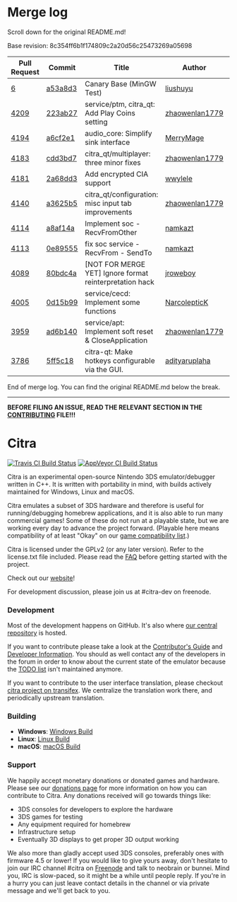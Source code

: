 # Merge log

Scroll down for the original README.md!

Base revision: 8c354ff6b1f174809c2a20d56c25473269a05698

|Pull Request|Commit|Title|Author|Merged?|
|----|----|----|----|----|
|[6](https://github.com/citra-emu/citra-canary/pull/6)|[a53a8d3](https://github.com/citra-emu/citra-canary/pull/6/files/)|Canary Base (MinGW Test)|[liushuyu](https://github.com/liushuyu)|Yes|
|[4209](https://github.com/citra-emu/citra/pull/4209)|[223ab27](https://github.com/citra-emu/citra/pull/4209/files/)|service/ptm, citra_qt: Add Play Coins setting|[zhaowenlan1779](https://github.com/zhaowenlan1779)|Yes|
|[4194](https://github.com/citra-emu/citra/pull/4194)|[a6cf2e1](https://github.com/citra-emu/citra/pull/4194/files/)|audio_core: Simplify sink interface|[MerryMage](https://github.com/MerryMage)|Yes|
|[4183](https://github.com/citra-emu/citra/pull/4183)|[cdd3bd7](https://github.com/citra-emu/citra/pull/4183/files/)|citra_qt/multiplayer: three minor fixes|[zhaowenlan1779](https://github.com/zhaowenlan1779)|Yes|
|[4181](https://github.com/citra-emu/citra/pull/4181)|[2a68dd3](https://github.com/citra-emu/citra/pull/4181/files/)|Add encrypted CIA support|[wwylele](https://github.com/wwylele)|Yes|
|[4140](https://github.com/citra-emu/citra/pull/4140)|[a3625b5](https://github.com/citra-emu/citra/pull/4140/files/)|citra_qt/configuration: misc input tab improvements|[zhaowenlan1779](https://github.com/zhaowenlan1779)|Yes|
|[4114](https://github.com/citra-emu/citra/pull/4114)|[a8af14a](https://github.com/citra-emu/citra/pull/4114/files/)|Implement soc - RecvFromOther|[namkazt](https://github.com/namkazt)|Yes|
|[4113](https://github.com/citra-emu/citra/pull/4113)|[0e89555](https://github.com/citra-emu/citra/pull/4113/files/)|fix soc service - RecvFrom - SendTo|[namkazt](https://github.com/namkazt)|Yes|
|[4089](https://github.com/citra-emu/citra/pull/4089)|[80bdc4a](https://github.com/citra-emu/citra/pull/4089/files/)|[NOT FOR MERGE YET] Ignore format reinterpretation hack|[jroweboy](https://github.com/jroweboy)|Yes|
|[4005](https://github.com/citra-emu/citra/pull/4005)|[0d15b99](https://github.com/citra-emu/citra/pull/4005/files/)|service/cecd: Implement some functions|[NarcolepticK](https://github.com/NarcolepticK)|Yes|
|[3959](https://github.com/citra-emu/citra/pull/3959)|[ad6b140](https://github.com/citra-emu/citra/pull/3959/files/)|service/apt: Implement soft reset & CloseApplication|[zhaowenlan1779](https://github.com/zhaowenlan1779)|Yes|
|[3786](https://github.com/citra-emu/citra/pull/3786)|[5ff5c18](https://github.com/citra-emu/citra/pull/3786/files/)|citra-qt: Make hotkeys configurable via the GUI.|[adityaruplaha](https://github.com/adityaruplaha)|Yes|


End of merge log. You can find the original README.md below the break.

------

**BEFORE FILING AN ISSUE, READ THE RELEVANT SECTION IN THE [CONTRIBUTING](https://github.com/citra-emu/citra/blob/master/CONTRIBUTING.md#reporting-issues) FILE!!!**

Citra
==============
[![Travis CI Build Status](https://travis-ci.org/citra-emu/citra.svg?branch=master)](https://travis-ci.org/citra-emu/citra)
[![AppVeyor CI Build Status](https://ci.appveyor.com/api/projects/status/sdf1o4kh3g1e68m9?svg=true)](https://ci.appveyor.com/project/bunnei/citra)

Citra is an experimental open-source Nintendo 3DS emulator/debugger written in C++. It is written with portability in mind, with builds actively maintained for Windows, Linux and macOS.

Citra emulates a subset of 3DS hardware and therefore is useful for running/debugging homebrew applications, and it is also able to run many commercial games! Some of these do not run at a playable state, but we are working every day to advance the project forward. (Playable here means compatibility of at least "Okay" on our [game compatibility list](https://citra-emu.org/game).)

Citra is licensed under the GPLv2 (or any later version). Refer to the license.txt file included. Please read the [FAQ](https://citra-emu.org/wiki/faq/) before getting started with the project.

Check out our [website](https://citra-emu.org/)!

For development discussion, please join us at #citra-dev on freenode.

### Development

Most of the development happens on GitHub. It's also where [our central repository](https://github.com/citra-emu/citra) is hosted.

If you want to contribute please take a look at the [Contributor's Guide](CONTRIBUTING.md) and [Developer Information](https://github.com/citra-emu/citra/wiki/Developer-Information). You should as well contact any of the developers in the forum in order to know about the current state of the emulator because the [TODO list](https://docs.google.com/document/d/1SWIop0uBI9IW8VGg97TAtoT_CHNoP42FzYmvG1F4QDA) isn't maintained anymore.

If you want to contribute to the user interface translation, please checkout [citra project on transifex](https://www.transifex.com/citra/citra). We centralize the translation work there, and periodically upstream translation.

### Building

* __Windows__: [Windows Build](https://github.com/citra-emu/citra/wiki/Building-For-Windows)
* __Linux__: [Linux Build](https://github.com/citra-emu/citra/wiki/Building-For-Linux)
* __macOS__: [macOS Build](https://github.com/citra-emu/citra/wiki/Building-for-macOS)


### Support
We happily accept monetary donations or donated games and hardware. Please see our [donations page](https://citra-emu.org/donate/) for more information on how you can contribute to Citra. Any donations received will go towards things like:
* 3DS consoles for developers to explore the hardware
* 3DS games for testing
* Any equipment required for homebrew
* Infrastructure setup
* Eventually 3D displays to get proper 3D output working

We also more than gladly accept used 3DS consoles, preferably ones with firmware 4.5 or lower! If you would like to give yours away, don't hesitate to join our IRC channel #citra on [Freenode](http://webchat.freenode.net/?channels=citra) and talk to neobrain or bunnei. Mind you, IRC is slow-paced, so it might be a while until people reply. If you're in a hurry you can just leave contact details in the channel or via private message and we'll get back to you.
